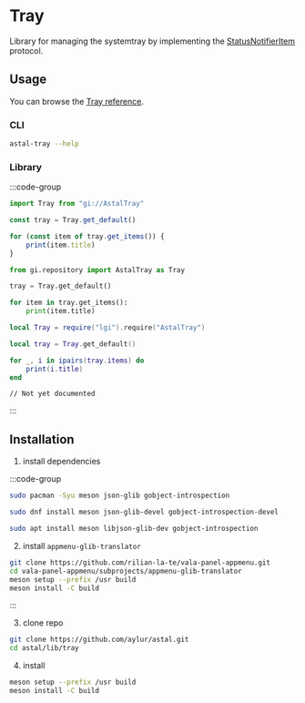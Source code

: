 # Tray

Library for managing the systemtray by implementing the [StatusNotifierItem](https://www.freedesktop.org/wiki/Specifications/StatusNotifierItem/) protocol.

## Usage

You can browse the [Tray reference](https://aylur.github.io/libastal/tray).

### CLI

```sh
astal-tray --help
```

### Library

:::code-group

```js [<i class="devicon-javascript-plain"></i> JavaScript]
import Tray from "gi://AstalTray"

const tray = Tray.get_default()

for (const item of tray.get_items()) {
    print(item.title)
}
```

```py [<i class="devicon-python-plain"></i> Python]
from gi.repository import AstalTray as Tray

tray = Tray.get_default()

for item in tray.get_items():
    print(item.title)
```

```lua [<i class="devicon-lua-plain"></i> Lua]
local Tray = require("lgi").require("AstalTray")

local tray = Tray.get_default()

for _, i in ipairs(tray.items) do
    print(i.title)
end
```

```vala [<i class="devicon-vala-plain"></i> Vala]
// Not yet documented
```

:::

## Installation

1. install dependencies

:::code-group

```sh [<i class="devicon-archlinux-plain"></i> Arch]
sudo pacman -Syu meson json-glib gobject-introspection
```

```sh [<i class="devicon-fedora-plain"></i> Fedora]
sudo dnf install meson json-glib-devel gobject-introspection-devel
```

```sh [<i class="devicon-ubuntu-plain"></i> Ubuntu]
sudo apt install meson libjson-glib-dev gobject-introspection
```

2. install `appmenu-glib-translator`

```sh
git clone https://github.com/rilian-la-te/vala-panel-appmenu.git
cd vala-panel-appmenu/subprojects/appmenu-glib-translator
meson setup --prefix /usr build
meson install -C build

```

:::

3. clone repo

```sh
git clone https://github.com/aylur/astal.git
cd astal/lib/tray
```

4. install

```sh
meson setup --prefix /usr build
meson install -C build
```

